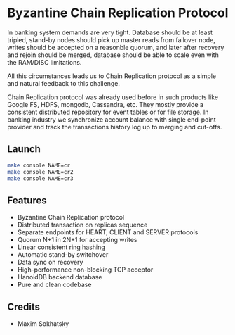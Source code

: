 Byzantine Chain Replication Protocol
====================================

In banking system demands are very tight. Database
should be at least tripled, stand-by nodes should pick up
master reads from failover node, writes should be
accepted on a reasonble quorum, and later after
recovery and rejoin should be merged, database
should be able to scale even with the RAM/DISC limitations.

All this circumstances leads us to Chain
Replication protocol as a simple and natural
feedback to this challenge.

Chain Replication protocol was already used before
in such products like Google FS, HDFS, mongodb, Cassandra, etc.
They mostly provide a consistent distributed repository
for event tables or for file storage. In banking industry
we synchronize account balance with single end-point provider
and track the transactions history log up to merging and cut-offs.

Launch
------

```bash
make console NAME=cr
make console NAME=cr2
make console NAME=cr3
```

Features
--------

* Byzantine Chain Replication protocol
* Distributed transaction on replicas sequence
* Separate endpoints for HEART, CLIENT and SERVER protocols
* Quorum N+1 in 2N+1 for accepting writes
* Linear consistent ring hashing
* Automatic stand-by switchover
* Data sync on recovery
* High-performance non-blocking TCP acceptor
* HanoidDB backend database
* Pure and clean codebase

Credits
-------

* Maxim Sokhatsky
